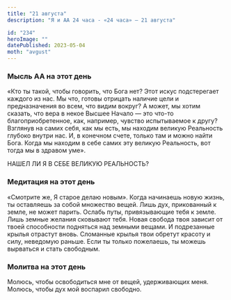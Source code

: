 ```yaml
---
title: "21 августа"
description: "Я и АА 24 часа - «24 часа» — 21 августа"

id: "234"
heroImage: ""
datePublished: 2023-05-04
moth: "avgust"
---
```


### Мысль АА на этот день

«Кто ты такой, чтобы говорить, что Бога нет? Этот искус подстерегает каждого
из нас. Мы что, готовы отрицать наличие цели и предназначения во всем, что
видим вокруг? А может, мы хотим сказать, что вера в некое Высшее Начало — это
что-то благоприобретенное, как, например, чувство испытываемое к другу?
Взглянув на самих себя, как мы есть, мы находим великую Реальность глубоко
внутри нас. И, в конечном счете, только там и можно найти Бога. Когда мы
находим в себе самих эту великую Реальность, вот тогда мы в здравом уме».

НАШЕЛ ЛИ Я В СЕБЕ ВЕЛИКУЮ РЕАЛЬНОСТЬ?

### Медитация на этот день

«Смотрите же, Я старое делаю новым». Когда начинаешь новую жизнь, ты
оставляешь за собой множество вещей. Лишь дух, прикованный к земле, не может
парить. Ослабь путы, привязывающие тебя к земле. Лишь земные желания сковывают
тебя. Новая свобода твоя зависит от твоей способности подняться над земными
вещами. И подрезанные крылья отрастут вновь. Сломанные крылья твои обретут
красоту и силу, неведомую раньше. Если ты только пожелаешь, ты можешь
вырваться и стать свободным.

### Молитва на этот день

Молюсь, чтобы освободиться мне от вещей, удерживающих меня. Молюсь, чтобы дух
мой воспарил свободно.
